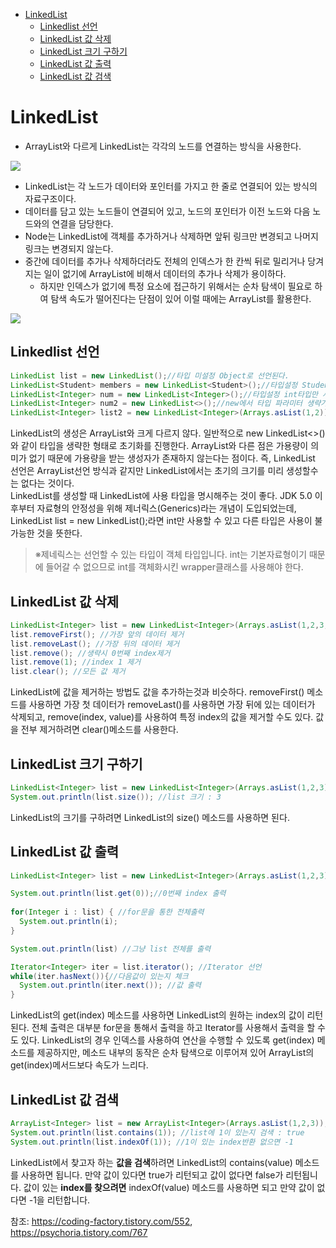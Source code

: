 - [LinkedList](#linkedlist)
  - [Linkedlist 선언](#linkedlist-선언)
  - [LinkedList 값 삭제](#linkedlist-값-삭제)
  - [LinkedList 크기 구하기](#linkedlist-크기-구하기)
  - [LinkedList 값 출력](#linkedlist-값-출력)
  - [LinkedList 값 검색](#linkedlist-값-검색)

# LinkedList

- ArrayList와 다르게 LinkedList는 각각의 노드를 연결하는 방식을 사용한다.

![](https://images.velog.io/images/disambur23/post/011d37e7-2922-41b9-baf7-c01116807384/image.png)

- LinkedList는 각 노드가 데이터와 포인터를 가지고 한 줄로 연결되어 있는 방식의 자료구조이다. 
- 데이터를 담고 있는 노드들이 연결되어 있고, 노드의 포인터가 이전 노드와 다음 노드와의 연결을 담당한다. 
- Node는 LinkedList에 객체를 추가하거나 삭제하면 앞뒤 링크만 변경되고 나머지 링크는 변경되지 않는다. 
- 중간에 데이터를 추가나 삭제하더라도 전체의 인덱스가 한 칸씩 뒤로 밀리거나 당겨지는 일이 없기에 ArrayList에 비해서 데이터의 추가나 삭제가 용이하다.
  - 하지만 인덱스가 없기에 특정 요소에 접근하기 위해서는 순차 탐색이 필요로 하여 탐색 속도가 떨어진다는 단점이 있어 이럴 때에는 ArrayList를 활용한다.

![](https://images.velog.io/images/disambur23/post/0ba2a686-fe91-442d-b43c-8c10c057def0/image.png)


## Linkedlist 선언
```java
LinkedList list = new LinkedList();//타입 미설정 Object로 선언된다.
LinkedList<Student> members = new LinkedList<Student>();//타입설정 Student객체만 사용가능
LinkedList<Integer> num = new LinkedList<Integer>();//타입설정 int타입만 사용가능
LinkedList<Integer> num2 = new LinkedList<>();//new에서 타입 파라미터 생략가능
LinkedList<Integer> list2 = new LinkedList<Integer>(Arrays.asList(1,2));//생성시 값추가
```
 LinkedList의 생성은 ArrayList와 크게 다르지 않다. 일반적으로 new LinkedList<>()와 같이 타입을 생략한 형태로 초기화를 진행한다. ArrayList와 다른 점은 가용량이 의미가 없기 때문에 가용량을 받는 생성자가 존재하지 않는다는 점이다. 즉, LinkedList 선언은 ArrayList선언 방식과 같지만 LinkedList에서는 초기의 크기를 미리 생성할수는 없다는 것이다.
 <br/>
 LinkedList를 생성할 때 LinkedList에 사용 타입을 명시해주는 것이 좋다. JDK 5.0 이후부터 자료형의 안정성을 위해 제너릭스(Generics)라는 개념이 도입되었는데, LinkedList<Integer> list = new LinkedList<Integer>();라면 int만 사용할 수 있고 다른 타입은 사용이 불가능한 것을 뜻한다.

> ※제네릭스는 선언할 수 있는 타입이 객체 타입입니다. int는 기본자료형이기 때문에 들어갈 	수 없으므로 int를 객체화시킨 wrapper클래스를 사용해야 한다.

## LinkedList 값 삭제
```java
LinkedList<Integer> list = new LinkedList<Integer>(Arrays.asList(1,2,3,4,5));
list.removeFirst(); //가장 앞의 데이터 제거
list.removeLast(); //가장 뒤의 데이터 제거
list.remove(); //생략시 0번째 index제거
list.remove(1); //index 1 제거
list.clear(); //모든 값 제거
```
LinkedList에 값을 제거하는 방법도 값을 추가하는것과 비슷하다. removeFirst() 메소드를 사용하면 가장 첫 데이터가 removeLast()를 사용하면 가장 뒤에 있는 데이터가 삭제되고, remove(index, value)를 사용하여 특정 index의 값을 제거할 수도 있다. 값을 전부 제거하려면 clear()메소드를 사용한다.
  
## LinkedList 크기 구하기
  ```java
LinkedList<Integer> list = new LinkedList<Integer>(Arrays.asList(1,2,3));
System.out.println(list.size()); //list 크기 : 3
```
  LinkedList의 크기를 구하려면 LinkedList의 size() 메소드를 사용하면 된다.
  
##   LinkedList 값 출력
  ```java
LinkedList<Integer> list = new LinkedList<Integer>(Arrays.asList(1,2,3));

System.out.println(list.get(0));//0번째 index 출력
				
for(Integer i : list) { //for문을 통한 전체출력
    System.out.println(i);
}
  
System.out.println(list) //그냥 list 전체를 출력

Iterator<Integer> iter = list.iterator(); //Iterator 선언 
while(iter.hasNext()){//다음값이 있는지 체크
    System.out.println(iter.next()); //값 출력
}
```
  
LinkedList의 get(index) 메소드를 사용하면 LinkedList의 원하는 index의 값이 리턴된다. 전체 출력은 대부분 for문을 통해서 출력을 하고 Iterator를 사용해서 출력을 할 수도 있다. LinkedList의 경우 인덱스를 사용하여 연산을 수행할 수 있도록 get(index) 메소드를 제공하지만, 메소드 내부의 동작은 순차 탐색으로 이루어져 있어 ArrayList의 get(index)메서드보다 속도가 느리다.
  
##   LinkedList 값 검색
```java
ArrayList<Integer> list = new ArrayList<Integer>(Arrays.asList(1,2,3));
System.out.println(list.contains(1)); //list에 1이 있는지 검색 : true
System.out.println(list.indexOf(1)); //1이 있는 index반환 없으면 -1
```
LinkedList에서 찾고자 하는 **값을 검색**하려면 LinkedList의 contains(value) 메소드를 사용하면 됩니다. 만약 값이 있다면 true가 리턴되고 값이 없다면 false가 리턴됩니다. 값이 있는 **index를 찾으려면** indexOf(value) 메소드를 사용하면 되고 만약 값이 없다면 -1을 리턴합니다.  
  
  참조: https://coding-factory.tistory.com/552, https://psychoria.tistory.com/767